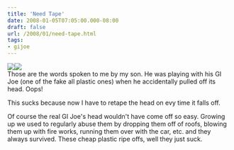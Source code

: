 ```yaml
---
title: 'Need Tape'
date: 2008-01-05T07:05:00.000-08:00
draft: false
url: /2008/01/need-tape.html
tags: 
- gijoe
---
```


[![](http://1.bp.blogspot.com/_b0eO9UeA-Ig/R3-hrBrDGhI/AAAAAAAAAGQ/AeHqGokHH98/s320/Image_00003.jpg)](http://1.bp.blogspot.com/_b0eO9UeA-Ig/R3-hrBrDGhI/AAAAAAAAAGQ/AeHqGokHH98/s1600-h/Image_00003.jpg)[![](http://2.bp.blogspot.com/_b0eO9UeA-Ig/R3-ggRrDGgI/AAAAAAAAAGI/c9Y4CIh7U-8/s320/Image_00005.jpg)](http://2.bp.blogspot.com/_b0eO9UeA-Ig/R3-ggRrDGgI/AAAAAAAAAGI/c9Y4CIh7U-8/s1600-h/Image_00005.jpg)  
Those are the words spoken to me by my son. He was playing with his GI Joe (one of the fake all plastic ones) when he accidentally pulled off its head. Oops!  
  
This sucks because now I have to retape the head on evy time it falls off.  
  
  
Of course the real GI Joe's head wouldn't have come off so easy. Growing up we used to regularly abuse them by dropping them off of roofs, blowing them up with fire works, running them over with the car, etc. and they always survived. These cheap plastic ripe offs, well they just suck.